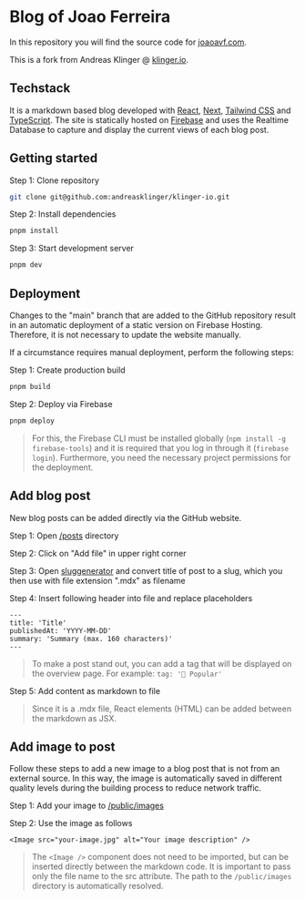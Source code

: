 # Blog of Joao Ferreira

In this repository you will find the source code for [joaoavf.com](https://joaoavf.com/).

This is a fork from Andreas Klinger @ [klinger.io](https://klinger.io/).


## Techstack

It is a markdown based blog developed with [React](https://reactjs.org/), [Next](https://nextjs.org/), [Tailwind CSS](https://tailwindcss.com/) and [TypeScript](https://www.typescriptlang.org/). The site is statically hosted on [Firebase](https://firebase.google.com/) and uses the Realtime Database to capture and display the current views of each blog post.

## Getting started

Step 1: Clone repository

```bash
git clone git@github.com:andreasklinger/klinger-io.git
```

Step 2: Install dependencies

```bash
pnpm install
```

Step 3: Start development server

```bash
pnpm dev
```

## Deployment

Changes to the "main" branch that are added to the GitHub repository result in an automatic deployment of a static version on Firebase Hosting. Therefore, it is not necessary to update the website manually.

If a circumstance requires manual deployment, perform the following steps:

Step 1: Create production build

```bash
pnpm build
```

Step 2: Deploy via Firebase

```bash
pnpm deploy
```

> For this, the Firebase CLI must be installed globally (`npm install -g firebase-tools`) and it is required that you log in through it (`firebase login`). Furthermore, you need the necessary project permissions for the deployment.

## Add blog post

New blog posts can be added directly via the GitHub website.

Step 1: Open [/posts](https://github.com/andreasklinger/klinger-io/tree/main/posts) directory

Step 2: Click on "Add file" in upper right corner

Step 3: Open [sluggenerator](https://www.slugenerator.com/) and convert title of post to a slug, which you then use with file extension ".mdx" as filename

Step 4: Insert following header into file and replace placeholders

```mdx
---
title: 'Title'
publishedAt: 'YYYY-MM-DD'
summary: 'Summary (max. 160 characters)'
---
```

> To make a post stand out, you can add a tag that will be displayed on the overview page. For example: `tag: '🚀 Popular'`

Step 5: Add content as markdown to file

> Since it is a .mdx file, React elements (HTML) can be added between the markdown as JSX.

## Add image to post

Follow these steps to add a new image to a blog post that is not from an external source. In this way, the image is automatically saved in different quality levels during the building process to reduce network traffic.

Step 1: Add your image to [/public/images](https://github.com/andreasklinger/klinger-io/tree/main/public/images)

Step 2: Use the image as follows

```mdx
<Image src="your-image.jpg" alt="Your image description" />
```

> The `<Image />` component does not need to be imported, but can be inserted directly between the markdown code. It is important to pass only the file name to the src attribute. The path to the `/public/images` directory is automatically resolved.
